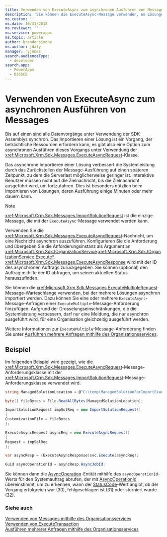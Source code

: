 ```yaml
---
title: Verwenden von ExecuteAsync zum asynchronen Ausführen von Messages (Common Data Service für Apps) | Microsoft Docs
description: 'Sie können die ExecuteAsync-Message verwenden, um Lösungen asynchron zu importieren'
ms.custom: ''
ms.date: 10/31/2018
ms.reviewer: ''
ms.service: powerapps
ms.topic: article
author: brandonsimons
ms.author: jdaly
manager: ryjones
search.audienceType:
  - developer
search.app:
  - PowerApps
  - D365CE
---
```

# <a name="use-executeasync-to-execute-messages-asynchronously"></a>Verwenden von ExecuteAsync zum asynchronen Ausführen von Messages  

Bis auf einen sind alle Datenvorgänge unter Verwendung der SDK-Assemblys synchron. Das Importieren einer Lösung ist ein Vorgang, der beträchtliche Ressourcen erfordern kann, es gibt also eine Option zum asynchronen Ausführen dieses Vorgangs unter Verwendung der <xref:Microsoft.Xrm.Sdk.Messages.ExecuteAsyncRequest>-Klasse.

Das asynchrone Importieren einer Lösung verbessert die Systemleistung durch das Zurückstellen der Message-Ausführung auf einen späteren Zeitpunkt, zu dem die Serverlast möglicherweise geringer ist. Interaktive Benutzer müssen nicht auf die Zielnachricht, bis die Zielnachricht ausgeführt wird, um fortzufahren. Dies ist besonders nützlich beim Importieren von Lösungen, deren Ausführung einige Minuten oder mehr dauern kann.  
  
> [!NOTE]
>  <xref:Microsoft.Crm.Sdk.Messages.ImportSolutionRequest> ist die einzige Message, die mit der `ExecuteAsync`-Message verwendet werden kann.  
  
Verwenden Sie die <xref:Microsoft.Xrm.Sdk.Messages.ExecuteAsyncRequest>-Nachricht, um eine Nachricht asynchron auszuführen. Konfigurieren Sie die Anforderung und übergeben Sie die Anforderungsinstanz als Argument an <xref:Microsoft.Xrm.Sdk.IOrganizationService>.<xref:Microsoft.Xrm.Sdk.IOrganizationService.Execute*>. <xref:Microsoft.Xrm.Sdk.Messages.ExecuteAsyncResponse> wird mit der ID des asynchronen Auftrags zurückgegeben. Sie können (optional) den Auftrag mithilfe der ID abfragen, um seinen aktuellen Status herauszufinden.  
  
Sie können die <xref:Microsoft.Xrm.Sdk.Messages.ExecuteMultipleRequest>-Message-Warteschlange verwenden, bei der mehrere Lösungen asynchron importiert werden. Dazu können Sie eine oder mehrere `ExecuteAsync`-Message-Anfragen einer `ExecuteMultiple`-Message-Anforderung hinzufügen. Aufgrund der Drosselungseinschränkungen, die die Systemleistung verbessern, darf nur eine Meldung, die nur asynchron ausgeführt wird, für eine Organisation gleichzeitig ausgeführt werden. 

Weitere Informationen zur `ExecuteMultiple`-Message-Anforderung finden Sie unter [Ausführen mehrere Anfragen mithilfe des Organisationsservices](execute-multiple-requests.md).  

## <a name="example"></a>Beispiel

Im folgenden Beispiel wird gezeigt, wie die <xref:Microsoft.Xrm.Sdk.Messages.ExecuteAsyncRequest>-Message-Anforderungsklasse mit der <xref:Microsoft.Crm.Sdk.Messages.ImportSolutionRequest>-Message-Anforderungsklasse verwendet wird.

```csharp
string ManagedSolutionLocation = @"C:\temp\ManagedSolutionForImportExample.zip";

byte[] fileBytes = File.ReadAllBytes(ManagedSolutionLocation);

ImportSolutionRequest impSolReq = new ImportSolutionRequest()
{
CustomizationFile = fileBytes
};

ExecuteAsyncRequest asyncReq = new ExecuteAsyncRequest()
{
Request = impSolReq
};

var asyncResp = (ExecuteAsyncResponse)svc.Execute(asyncReq);

Guid asyncOperationId = asyncResp.AsyncJobId;
```
Sie können dann die [AsyncOperation](../reference/entities/asyncoperation.md)-Entität mithilfe des `asyncOperationId`-Werts für den Systemauftrag abrufen, der mit [AsyncOperationId](../reference/entities/asyncoperation.md#BKMK_AsyncOperationId) übereinstimmt, um zu erkennen, wann der [StatusCode](../reference/entities/asyncoperation.md#BKMK_StatusCode)-Wert angibt, ob der Vorgang erfolgreich war (30), fehlgeschlagen ist (31) oder storniert wurde (32).

### <a name="see-also"></a>Siehe auch

[Verwenden von Messages mithilfe des Organisationsservices](use-messages.md)<br />
[Verwenden von ExecuteTransaction](use-executetransaction.md)<br />
[Ausführen mehrerer Anfragen mithilfe des Organisationsservices](execute-multiple-requests.md)


  